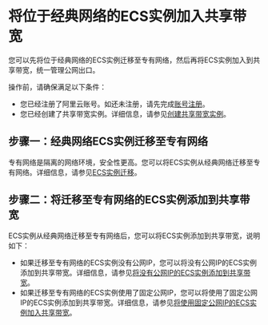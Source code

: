 # 将位于经典网络的ECS实例加入共享带宽

您可以先将位于经典网络的ECS实例迁移至专有网络，然后再将ECS实例加入到共享带宽，统一管理公网出口。

操作前，请确保满足以下条件：

-   您已经注册了阿里云账号。如还未注册，请先完成[账号注册](https://account.alibabacloud.com/register/intl_register.htm)。
-   您已经创建了共享带宽实例。详细信息，请参见[创建共享带宽实例](/intl.zh-CN/用户指南/创建共享带宽实例.md)。

## 步骤一：经典网络ECS实例迁移至专有网络

专有网络是隔离的网络环境，安全性更高。您可以将ECS实例从经典网络迁移至专有网络。详细信息，请参见[ECS实例迁移](/intl.zh-CN/最佳实践/经典网络迁移到VPC/ECS实例迁移.md)。

## 步骤二：将迁移至专有网络的ECS实例添加到共享带宽

ECS实例从经典网络迁移至专有网络后，您可以将ECS实例添加到共享带宽，说明如下：

-   如果迁移至专有网络的ECS实例没有公网IP，您可以将没有公网IP的ECS实例添加到共享带宽。详细信息，请参见[将没有公网IP的ECS实例添加到共享带宽](/intl.zh-CN/最佳实践/将没有公网IP的ECS实例添加到共享带宽.md)。
-   如果迁移至专有网络的ECS实例使用了固定公网IP，您可以将使用了固定公网IP的ECS实例添加到共享带宽。详细信息，请参见[将使用固定公网IP的ECS实例加入共享带宽](/intl.zh-CN/最佳实践/将使用固定公网IP的ECS实例加入共享带宽.md)。

